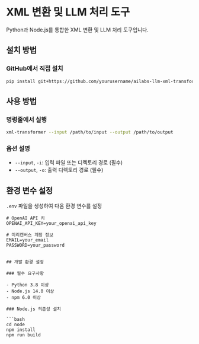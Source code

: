 # XML 변환 및 LLM 처리 도구

Python과 Node.js를 통합한 XML 변환 및 LLM 처리 도구입니다.

## 설치 방법

### GitHub에서 직접 설치

```bash
pip install git+https://github.com/yourusername/ailabs-llm-xml-transformer.git
```

## 사용 방법

### 명령줄에서 실행

```bash
xml-transformer --input /path/to/input --output /path/to/output
```

### 옵션 설명

- `--input`, `-i`: 입력 파일 또는 디렉토리 경로 (필수)
- `--output`, `-o`: 출력 디렉토리 경로 (필수)

## 환경 변수 설정

`.env` 파일을 생성하여 다음 환경 변수를 설정

```
# OpenAI API 키
OPENAI_API_KEY=your_openai_api_key

# 미리캔버스 계정 정보
EMAIL=your_email
PASSWORD=your_password


## 개발 환경 설정

### 필수 요구사항

- Python 3.8 이상
- Node.js 14.0 이상
- npm 6.0 이상

### Node.js 의존성 설치

```bash
cd node
npm install
npm run build
``` 
